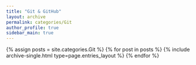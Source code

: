 ```yaml
---
title: "Git & GitHub"
layout: archive
permalink: categories/Git
author_profile: true
sidebar_main: true
---
```


{% assign posts = site.categories.Git %}
{% for post in posts %} {% include archive-single.html type=page.entries_layout %} {% endfor %}
